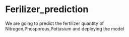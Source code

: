 # Ferilizer_prediction
We are going to predict the fertilizer quantity of  Nitrogen,Phosporous,Pottasium and deploying the model

